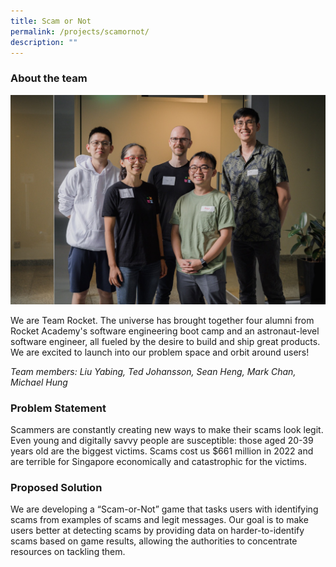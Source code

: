 ```yaml
---
title: Scam or Not
permalink: /projects/scamornot/
description: ""
---
```

### About the team

![](/images/team%20rocket.jpeg)

We are Team Rocket. The universe has brought together four alumni from Rocket Academy's software engineering boot camp and an astronaut-level software engineer, all fueled by the desire to build and ship great products. We are excited to launch into our problem space and orbit around users!

*Team members: Liu Yabing, Ted Johansson, Sean Heng, Mark Chan, Michael Hung*

### Problem Statement

Scammers are constantly creating new ways to make their scams look legit. Even young and digitally savvy people are susceptible: those aged 20-39 years old are the biggest victims. Scams cost us $661 million in 2022 and are terrible for Singapore economically and catastrophic for the victims.

### Proposed Solution

We are developing a “Scam-or-Not” game that tasks users with identifying scams from examples of scams and legit messages. Our goal is to make users better at detecting scams by providing data on harder-to-identify scams based on game results, allowing the authorities to concentrate resources on tackling them.